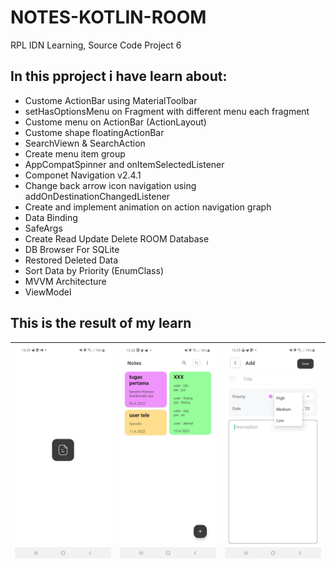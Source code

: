 # NOTES-KOTLIN-ROOM
RPL IDN Learning, Source Code Project 6

## In this pproject i have learn about:
- Custome ActionBar using MaterialToolbar
- setHasOptionsMenu on Fragment with different menu each fragment
- Custome menu on ActionBar (ActionLayout)
- Custome shape floatingActionBar
- SearchViewn & SearchAction
- Create menu item group
- AppCompatSpinner and onItemSelectedListener
- Componet Navigation v2.4.1
- Change back arrow icon navigation using addOnDestinationChangedListener
- Create and implement animation on action navigation graph
- Data Binding
- SafeArgs
- Create Read Update Delete ROOM Database
- DB Browser For SQLite
- Restored Deleted Data
- Sort Data by Priority (EnumClass)
- MVVM Architecture
- ViewModel

## This is the result of my learn
| <img src="/images/s7.jpg"/> | <img src="/images/s2.jpg"/> | <img src="/images/s4.jpg"/> |
| :--: | :--: | :--: |
